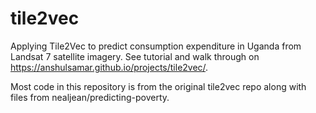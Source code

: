 # tile2vec
Applying Tile2Vec to predict consumption expenditure in Uganda from Landsat 7 satellite imagery. See tutorial and walk through on https://anshulsamar.github.io/projects/tile2vec/.

Most code in this repository is from the original tile2vec repo along with files from nealjean/predicting-poverty. 